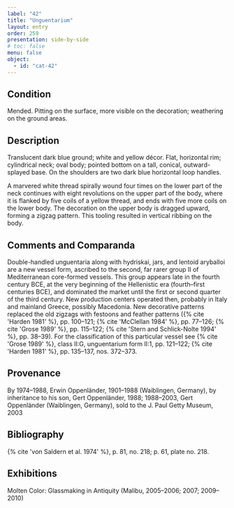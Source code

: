 ```yaml
---
label: "42"
title: "Unguentarium"
layout: entry
order: 259
presentation: side-by-side
# toc: false
menu: false
object:
  - id: "cat-42"
---
```


## Condition

Mended. Pitting on the surface, more visible on the decoration; weathering on the ground areas.

## Description

Translucent dark blue ground; white and yellow décor. Flat, horizontal rim; cylindrical neck; oval body; pointed bottom on a tall, conical, outward-splayed base. On the shoulders are two dark blue horizontal loop handles.

A marvered white thread spirally wound four times on the lower part of the neck continues with eight revolutions on the upper part of the body, where it is flanked by five coils of a yellow thread, and ends with five more coils on the lower body. The decoration on the upper body is dragged upward, forming a zigzag pattern. This tooling resulted in vertical ribbing on the body.

## Comments and Comparanda

Double-handled unguentaria along with hydriskai, jars, and lentoid aryballoi are a new vessel form, ascribed to the second, far rarer group II of Mediterranean core-formed vessels. This group appears late in the fourth century BCE, at the very beginning of the Hellenistic era (fourth–first centuries BCE), and dominated the market until the first or second quarter of the third century. New production centers operated then, probably in Italy and mainland Greece, possibly Macedonia. New decorative patterns replaced the old zigzags with festoons and feather patterns ({% cite 'Harden 1981' %}, pp. 100–121; {% cite 'McClellan 1984' %}, pp. 77–126; {% cite 'Grose 1989' %}, pp. 115–122; {% cite 'Stern and Schlick-Nolte 1994' %}, pp. 38–39). For the classification of this particular vessel see {% cite 'Grose 1989' %}, class II:G, unguentarium form II:1, pp. 121–122; {% cite 'Harden 1981' %}, pp. 135–137, nos. 372–373.

## Provenance

By 1974–1988, Erwin Oppenländer, 1901–1988 (Waiblingen, Germany), by inheritance to his son, Gert Oppenländer, 1988; 1988–2003, Gert Oppenländer (Waiblingen, Germany), sold to the J. Paul Getty Museum, 2003

## Bibliography

{% cite 'von Saldern et al. 1974' %}, p. 81, no. 218; p. 61, plate no. 218.

## Exhibitions

Molten Color: Glassmaking in Antiquity (Malibu, 2005–2006; 2007; 2009–2010)